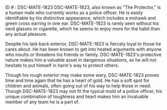 ID # : DSC-MATE-1823
DSC-MATE-1823, also known as "The Protector," is a human male who currently works as a police officer. He is easily identifiable by his distinctive appearance, which includes a mohawk and green cross earring in one ear. DSC-MATE-1823 is rarely seen without his nerd glasses or cigarette, which he seems to enjoy more for the habit than any actual pleasure.

Despite his laid-back exterior, DSC-MATE-1823 is fiercely loyal to those he cares about. He has been known to get into heated arguments with anyone who insults or threatens his friends or family. DSC-MATE-1823's protective nature makes him a valuable asset in dangerous situations, as he will not hesitate to put himself in harm's way to protect others.

Though his rough exterior may make some wary, DSC-MATE-1823 proves time and time again that he has a heart of gold. He has a soft spot for children and animals, often going out of his way to help those in need. Though DSC-MATE-1823 may not fit the typical mold of a police officer, his unique combination of toughness and heart makes him an invaluable member of any team he is a part of.